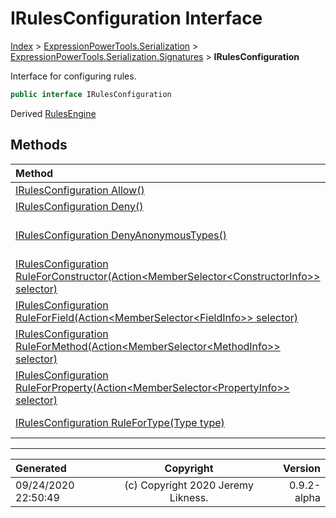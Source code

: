﻿# IRulesConfiguration Interface

[Index](../index.md) > [ExpressionPowerTools.Serialization](ExpressionPowerTools.Serialization.a.md) > [ExpressionPowerTools.Serialization.Signatures](ExpressionPowerTools.Serialization.Signatures.n.md) > **IRulesConfiguration**

Interface for configuring rules.

```csharp
public interface IRulesConfiguration
```

Derived  [RulesEngine](ExpressionPowerTools.Serialization.Rules.RulesEngine.cs.md) 

## Methods

| Method | Description |
| :-- | :-- |
| [IRulesConfiguration Allow()](ExpressionPowerTools.Serialization.Signatures.IRulesConfiguration.Allow.m.md) | Allow the rule. |
| [IRulesConfiguration Deny()](ExpressionPowerTools.Serialization.Signatures.IRulesConfiguration.Deny.m.md) | Deny the rule. |
| [IRulesConfiguration DenyAnonymousTypes()](ExpressionPowerTools.Serialization.Signatures.IRulesConfiguration.DenyAnonymousTypes.m.md) | Rule to deny anonymous types. |
| [IRulesConfiguration RuleForConstructor(Action&lt;MemberSelector&lt;ConstructorInfo>> selector)](ExpressionPowerTools.Serialization.Signatures.IRulesConfiguration.RuleForConstructor.m.md) | Rule for a [ConstructorInfo](https://docs.microsoft.com/dotnet/api/system.reflection.constructorinfo) . |
| [IRulesConfiguration RuleForField(Action&lt;MemberSelector&lt;FieldInfo>> selector)](ExpressionPowerTools.Serialization.Signatures.IRulesConfiguration.RuleForField.m.md) | Rule for a [FieldInfo](https://docs.microsoft.com/dotnet/api/system.reflection.fieldinfo) . |
| [IRulesConfiguration RuleForMethod(Action&lt;MemberSelector&lt;MethodInfo>> selector)](ExpressionPowerTools.Serialization.Signatures.IRulesConfiguration.RuleForMethod.m.md) | Rule for a [MethodInfo](https://docs.microsoft.com/dotnet/api/system.reflection.methodinfo) . |
| [IRulesConfiguration RuleForProperty(Action&lt;MemberSelector&lt;PropertyInfo>> selector)](ExpressionPowerTools.Serialization.Signatures.IRulesConfiguration.RuleForProperty.m.md) | Rule for a [PropertyInfo](https://docs.microsoft.com/dotnet/api/system.reflection.propertyinfo) . |
| [IRulesConfiguration RuleForType(Type type)](ExpressionPowerTools.Serialization.Signatures.IRulesConfiguration.RuleForType.m.md) | Set rule for [Type](https://docs.microsoft.com/dotnet/api/system.type) . |

---

| Generated | Copyright | Version |
| :-- | :-: | --: |
| 09/24/2020 22:50:49 | (c) Copyright 2020 Jeremy Likness. | 0.9.2-alpha |
